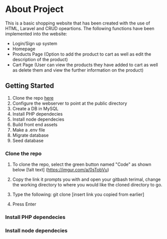 # About Project

This is a basic shopping website that has been created with the use of HTML, Laravel and CRUD opeartions. The  following functions have been implemented into the website:

* Login/Sign up system
* Homepage
* Products Page (Option to add the product to cart as well as edit the description of the product)
* Cart Page (User can view the products they have added to cart as well as delete them and view the further information on the product)

## Getting Started
1. Clone the repo [here](#clone-the-repo)
2. Configure the webserver to point at the public directory 
3. Create a DB in MySQL
4. Install PHP dependecies
5. Install node dependecies 
6. Build front end assets
7. Make a .env file
8. Migrate database
9. Seed database 

### Clone the repo 
1. To clone the repo, select the green button named "Code" as shown below
[!alt text] (https://imgur.com/a/0sTobVu)

2. Copy the link it prompts you with and open your gitbash terimal, change the working directory to where you would like the cloned directory to go. 

3. Type the following: git clone [insert link you copied from earlier]

4. Press Enter 

### Install PHP dependecies

### Install node dependecies 